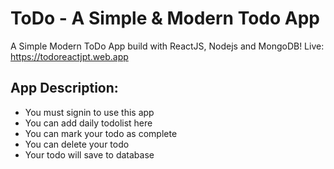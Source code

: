 # ToDo - A Simple & Modern Todo App

A Simple Modern ToDo App build with ReactJS, Nodejs and MongoDB! Live: https://todoreactjpt.web.app

## App Description:

-  You must signin to use this app
-  You can add daily todolist here
-  You can mark your todo as complete
-  You can delete your todo
-  Your todo will save to database
